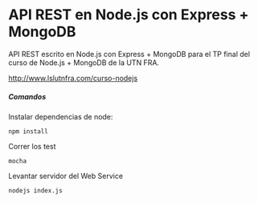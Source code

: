 # API REST en Node.js con Express + MongoDB

API REST escrito en Node.js con Express + MongoDB para el TP final del curso de Node.js + MongoDB de la UTN FRA.

http://www.lslutnfra.com/curso-nodejs

##### Comandos
###

Instalar dependencias de node:

`npm install`

Correr los test

`mocha`

Levantar servidor del Web Service

`nodejs index.js`
